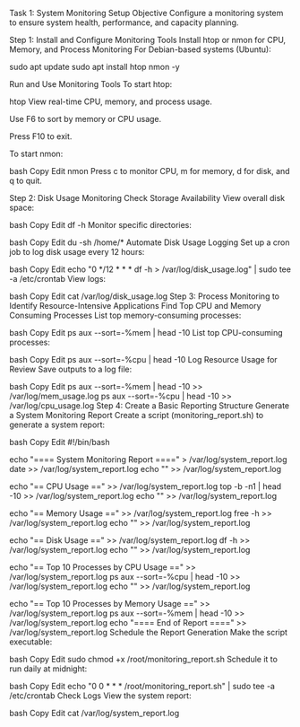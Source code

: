 Task 1: System Monitoring Setup
Objective
Configure a monitoring system to ensure system health, performance, and capacity planning.

Step 1: Install and Configure Monitoring Tools
Install htop or nmon for CPU, Memory, and Process Monitoring
For Debian-based systems (Ubuntu):


sudo apt update
sudo apt install htop nmon -y

Run and Use Monitoring Tools
To start htop:

htop
View real-time CPU, memory, and process usage.

Use F6 to sort by memory or CPU usage.

Press F10 to exit.

To start nmon:

bash
Copy
Edit
nmon
Press c to monitor CPU, m for memory, d for disk, and q to quit.

Step 2: Disk Usage Monitoring
Check Storage Availability
View overall disk space:

bash
Copy
Edit
df -h
Monitor specific directories:

bash
Copy
Edit
du -sh /home/*
Automate Disk Usage Logging
Set up a cron job to log disk usage every 12 hours:

bash
Copy
Edit
echo "0 */12 * * * df -h > /var/log/disk_usage.log" | sudo tee -a /etc/crontab
View logs:

bash
Copy
Edit
cat /var/log/disk_usage.log
Step 3: Process Monitoring to Identify Resource-Intensive Applications
Find Top CPU and Memory Consuming Processes
List top memory-consuming processes:

bash
Copy
Edit
ps aux --sort=-%mem | head -10
List top CPU-consuming processes:

bash
Copy
Edit
ps aux --sort=-%cpu | head -10
Log Resource Usage for Review
Save outputs to a log file:

bash
Copy
Edit
ps aux --sort=-%mem | head -10 >> /var/log/mem_usage.log
ps aux --sort=-%cpu | head -10 >> /var/log/cpu_usage.log
Step 4: Create a Basic Reporting Structure
Generate a System Monitoring Report
Create a script (monitoring_report.sh) to generate a system report:

bash
Copy
Edit
#!/bin/bash

echo "==== System Monitoring Report ====" > /var/log/system_report.log
date >> /var/log/system_report.log
echo "" >> /var/log/system_report.log

echo "== CPU Usage ==" >> /var/log/system_report.log
top -b -n1 | head -10 >> /var/log/system_report.log
echo "" >> /var/log/system_report.log

echo "== Memory Usage ==" >> /var/log/system_report.log
free -h >> /var/log/system_report.log
echo "" >> /var/log/system_report.log

echo "== Disk Usage ==" >> /var/log/system_report.log
df -h >> /var/log/system_report.log
echo "" >> /var/log/system_report.log

echo "== Top 10 Processes by CPU Usage ==" >> /var/log/system_report.log
ps aux --sort=-%cpu | head -10 >> /var/log/system_report.log
echo "" >> /var/log/system_report.log

echo "== Top 10 Processes by Memory Usage ==" >> /var/log/system_report.log
ps aux --sort=-%mem | head -10 >> /var/log/system_report.log
echo "==== End of Report ====" >> /var/log/system_report.log
Schedule the Report Generation
Make the script executable:

bash
Copy
Edit
sudo chmod +x /root/monitoring_report.sh
Schedule it to run daily at midnight:

bash
Copy
Edit
echo "0 0 * * * /root/monitoring_report.sh" | sudo tee -a /etc/crontab
Check Logs
View the system report:

bash
Copy
Edit
cat /var/log/system_report.log
